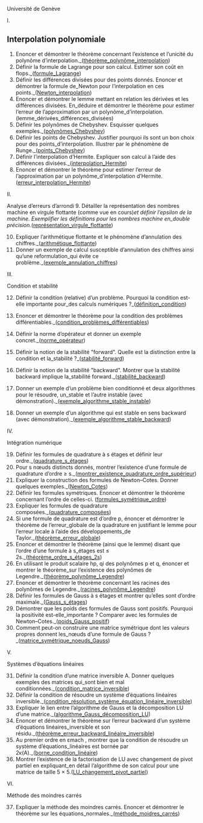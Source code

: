 Université de Genève

I.

## Interpolation polynomiale
1. Enoncer et démontrer le théorème concernant l’existence et l’unicité du polynôme d’interpolation._([théorème_polynôme_interpolation](théorème_polynôme_interpolation))
2. Définir la formule de Lagrange pour son calcul. Estimer son coût en flops._([formule_Lagrange](formule_Lagrange))
3. Définir les différences divisées pour des points donnés. Enoncer et démontrer la formule de_Newton pour l’interpolation en ces points._([Newton_interpolation](Newton_interpolation))
4. Enoncer et démontrer le lemme mettant en relation les dérivées et les différences divisées. En_déduire et démontrer le théorème pour estimer l’erreur de l’approximation par un polynôme_d’interpolation.(lemme_dérivées_différences_divisées)
5. Définir les polynômes de Chebyshev. Esquisser quelques exemples._([polynômes_Chebyshev](polynômes_Chebyshev))
6. Définir les points de Chebyshev. Justifier pourquoi ils sont un bon choix pour des points_d’interpolation. Illustrer par le phénomène de Runge._([points_Chebyshev](points_Chebyshev))
7. Définir l’interpolation d’Hermite. Expliquer son calcul à l’aide des différences divisées._([interpolation_Hermite](interpolation_Hermite))
8. Enoncer et démontrer le théorème pour estimer l’erreur de l’approximation par un polynôme_d’interpolation d’Hermite.([erreur_interpolation_Hermite](erreur_interpolation_Hermite))

II.

Analyse d’erreurs d’arrondi
9. Détailler la représentation des nombres machine en virgule flottante (comme vue en cours)_et définir l’epsilon de la machine. Exemplifier les définitions pour les nombres machine en_double précision._([représentation_virgule_flottante](représentation_virgule_flottante))

10. Expliquer l’arithmétique flottante et le phénomène d’annulation des chiffres._([arithmétique_flottante](arithmétique_flottante))
11. Donner un exemple de calcul susceptible d’annulation des chiffres ainsi qu’une reformulation_qui évite ce problème._([exemple_annulation_chiffres](exemple_annulation_chiffres))

III.

Condition et stabilité

12. Définir la condition (relative) d’un problème. Pourquoi la condition est-elle importante pour_des calculs numériques ?_([définition_condition](définition_condition))
13. Enoncer et démontrer le théorème pour la condition des problèmes différentiables._([condition_problèmes_différentiables](condition_problèmes_différentiables))
14. Définir la norme d’opérateur et donner un exemple concret._([norme_opérateur](norme_opérateur))
15. Définir la notion de la stabilité "forward". Quelle est la distinction entre la condition et la_stabilité ?_([stabilité_forward](stabilité_forward))

16. Définir la notion de la stabilité "backward". Montrer que la stabilité backward implique la_stabilité forward._([stabilité_backward](stabilité_backward))
17. Donner un exemple d’un problème bien conditionné et deux algorithmes pour le résoudre, un_stable et l’autre instable (avec démonstration)._([exemple_algorithme_stable_instable](exemple_algorithme_stable_instable))
18. Donner un exemple d’un algorithme qui est stable en sens backward (avec démonstration)._([exemple_algorithme_stable_backward](exemple_algorithme_stable_backward))

IV.

Intégration numérique

19. Définir les formules de quadrature à s étages et définir leur ordre._([quadrature_s_étages](quadrature_s_étages))
20. Pour s nœuds distincts donnés, montrer l’existence d’une formule de quadrature d’ordre ≥ s._([montrer_existence_quadrature_ordre_supérieur](montrer_existence_quadrature_ordre_supérieur))
21. Expliquer la construction des formules de Newton–Cotes. Donner quelques exemples._([Newton_Cotes](Newton_Cotes))
22. Définir les formules symétriques. Enoncer et démontrer le théorème concernant l’ordre de celles-ci. ([formules_symétrique_ordre](formules_symétrique_ordre))
23. Expliquer les formules de quadrature composées._([quadrature_composées](quadrature_composées))
24. Si une formule de quadrature est d’ordre p, énoncer et démontrer le théorème de l’erreur_globale de la quadrature en justifiant le lemme pour l’erreur locale à l’aide des développements_de Taylor._([théorème_erreur_globale](théorème_erreur_globale))
25. Enoncer et démontrer le théorème (ainsi que le lemme) disant que l’ordre d’une formule à s_étages est ≤ 2s._([théorème_ordre_s_étages_2s](théorème_ordre_s_étages_2s))
26. En utilisant le produit scalaire hp, qi des polynômes p et q, énoncer et montrer le théorème_sur l’existence des polynômes de Legendre._([théorème_polynôme_Legendre](théorème_polynôme_Legendre))
27. Enoncer et démontrer le théorème concernant les racines des polynômes de Legendre._([racines_polynôme_Legendre](racines_polynôme_Legendre))
28. Définir les formules de Gauss à s étages et montrer qu’elles sont d’ordre maximale._([Gauss_s_étages](Gauss_s_étages))
29. Démontrer que les poids des formules de Gauss sont positifs. Pourquoi la positivité est-elle_importante ? Comparer avec les formules de Newton–Cotes._([poids_Gauss_positif](poids_Gauss_positif))
30. Comment peut-on construire une matrice symétrique dont les valeurs propres donnent les_nœuds d’une formule de Gauss ?_([matrice_symétrique_noeuds_Gauss](matrice_symétrique_noeuds_Gauss))

V.

Systèmes d’équations linéaires

31. Définir la condition d’une matrice inversible A. Donner quelques exemples des matrices qui_sont bien et mal conditionnées._([condition_matrice_inversible](condition_matrice_inversible))
32. Définir la condition de résoudre un système d’équations linéaires inversible._([condition_résolution_système_équation_linéaire_inversible](condition_résolution_système_équation_linéaire_inversible))
33. Expliquer le lien entre l’algorithme de Gauss et la décomposition LU d’une matrice._([algorithme_Gauss_décomposition_LU](algorithme_Gauss_décomposition_LU))
34. Enoncer et démontrer le théorème sur l’erreur backward d’un système d’équations linéaires_inversible et son résidu._([théorème_erreur_backward_linéaire_inversible](théorème_erreur_backward_linéaire_inversible))
35. Au premier ordre en εmach , montrer que la condition de résoudre un système d’équations_linéaires est bornée par 2κ(A)._([borne_condition_linéaire](borne_condition_linéaire))
36. Montrer l’existence de la factorisation de LU avec changement de pivot partiel en expliquant_en détail l’algorithme de son calcul pour une matrice de taille 5 × 5.([LU_changement_pivot_partiel](LU_changement_pivot_partiel))

VI.

Méthode des moindres carrés

37. Expliquer la méthode des moindres carrés. Enoncer et démontrer le théorème sur les équations_normales._([méthode_moidres_carrés](méthode_moidres_carrés))

